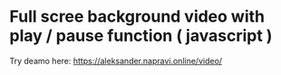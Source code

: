 # Full scree background video with play / pause function ( javascript )
Try deamo here: 
https://aleksander.napravi.online/video/
